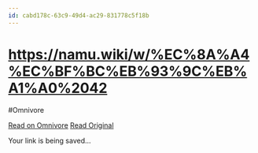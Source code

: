 ```yaml
---
id: cabd178c-63c9-49d4-ac29-831778c5f18b
---
```


# https://namu.wiki/w/%EC%8A%A4%EC%BF%BC%EB%93%9C%EB%A1%A0%2042
#Omnivore
 
[Read on Omnivore](https://omnivore.app/me/https-namu-wiki-w-ec-8-a-a-4-ec-bf-bc-eb-93-9-c-eb-a-1-a-0-2042-192521992ff)
[Read Original](https://namu.wiki/w/%EC%8A%A4%EC%BF%BC%EB%93%9C%EB%A1%A0%2042)
 
Your link is being saved...
